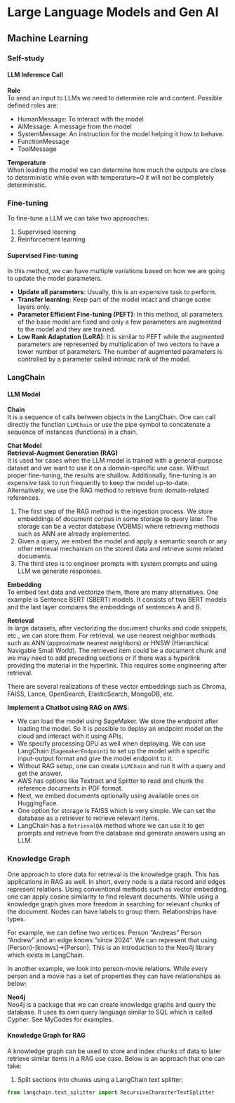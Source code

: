 # Large Language Models and Gen AI

## Machine Learning

### Self-study

#### LLM Inference Call

**Role**  
To send an input to LLMs we need to determine role and content. Possible defined roles are:
- HumanMessage: To interact with the model
- AIMessage: A message from the model
- SystemMessage: An instruction for the model helping it how to behave.
- FunctionMessage
- ToolMessage

**Temperature**  
When loading the model we can determine how much the outputs are close to deterministic while even with temperature=0 it will not be completely deterministic.

### Fine-tuning

To fine-tune a LLM we can take two approaches:
1. Supervised learning
2. Reinforcement learning

#### Supervised Fine-tuning

In this method, we can have multiple variations based on how we are going to update the model parameters. 

- **Update all parameters**: Usually, this is an expensive task to perform.
- **Transfer learning**: Keep part of the model intact and change some layers only.
- **Parameter Efficient Fine-tuning (PEFT)**: In this method, all parameters of the base model are fixed and only a few parameters are augmented to the model and they are trained.
- **Low Rank Adaptation (LoRA)**: It is similar to PEFT while the augmented parameters are represented by multiplication of two vectors to have a lower number of parameters. The number of augmented parameters is controlled by a parameter called intrinsic rank of the model.

### LangChain

#### LLM Model

**Chain**  
It is a sequence of calls between objects in the LangChain. One can call directly the function `LLMChain` or use the pipe symbol to concatenate a sequence of instances (functions) in a chain.

**Chat Model**  
**Retrieval-Augment Generation (RAG)**  
It is used for cases when the LLM model is trained with a general-purpose dataset and we want to use it on a domain-specific use case. Without proper fine-tuning, the results are shallow. Additionally, fine-tuning is an expensive task to run frequently to keep the model up-to-date. Alternatively, we use the RAG method to retrieve from domain-related references.

1. The first step of the RAG method is the ingestion process. We store embeddings of document corpus in some storage to query later. The storage can be a vector database (VDBMS) where retrieving methods such as ANN are already implemented.
2. Given a query, we embed the model and apply a semantic search or any other retrieval mechanism on the stored data and retrieve some related documents.
3. The third step is to engineer prompts with system prompts and using LLM we generate responses.

**Embedding**  
To embed text data and vectorize them, there are many alternatives. One example is Sentence BERT (SBERT) models. It consists of two BERT models and the last layer compares the embeddings of sentences A and B. 

**Retrieval**  
In large datasets, after vectorizing the document chunks and code snippets, etc., we can store them. For retrieval, we use nearest neighbor methods such as ANN (approximate nearest neighbors) or HNSW (Hierarchical Navigable Small World). The retrieved item could be a document chunk and we may need to add preceding sections or if there was a hyperlink providing the material in the hyperlink. This requires some engineering after retrieval.

There are several realizations of these vector embeddings such as Chroma, FAISS, Lance, OpenSearch, ElasticSearch, MongoDB, etc.

**Implement a Chatbot using RAG on AWS**:
- We can load the model using SageMaker. We store the endpoint after loading the model. So it is possible to deploy an endpoint model on the cloud and interact with it using APIs.
- We specify processing GPU as well when deploying. We can use LangChain (`SagemakerEndpoint`) to set up the model with a specific input-output format and give the model endpoint to it.
- Without RAG setup, one can create `LLMChain` and run it with a query and get the answer.
- AWS has options like Textract and Splitter to read and chunk the reference documents in PDF format.
- Next, we embed documents optionally using available ones on HuggingFace.
- One option for storage is FAISS which is very simple. We can set the database as a retriever to retrieve relevant items.
- LangChain has a `RetrievalQA` method where we can use it to get prompts and retrieve from the database and generate answers using an LLM.

### Knowledge Graph

One approach to store data for retrieval is the knowledge graph. This has applications in RAG as well. In short, every node is a data record and edges represent relations. Using conventional methods such as vector embedding, one can apply cosine similarity to find relevant documents. While using a knowledge graph gives more freedom in searching for relevant chunks of the document. Nodes can have labels to group them. Relationships have types.

For example, we can define two vertices: Person “Andreas” Person “Andrew” and an edge knows “since 2024”. We can represent that using (Person)-[knows]->(Person). This is an introduction to the Neo4j library which exists in LangChain.

In another example, we look into person-movie relations. While every person and a movie has a set of properties they can have relationships as below:

**Neo4j**  
Neo4j is a package that we can create knowledge graphs and query the database. It uses its own query language similar to SQL which is called Cypher. See MyCodes for examples.

#### Knowledge Graph for RAG

A knowledge graph can be used to store and index chunks of data to later retrieve similar items in a RAG use case. Below is an approach that one can take:
1. Split sections into chunks using a LangChain text splitter:
```python
from langchain.text_splitter import RecursiveCharacterTextSplitter
